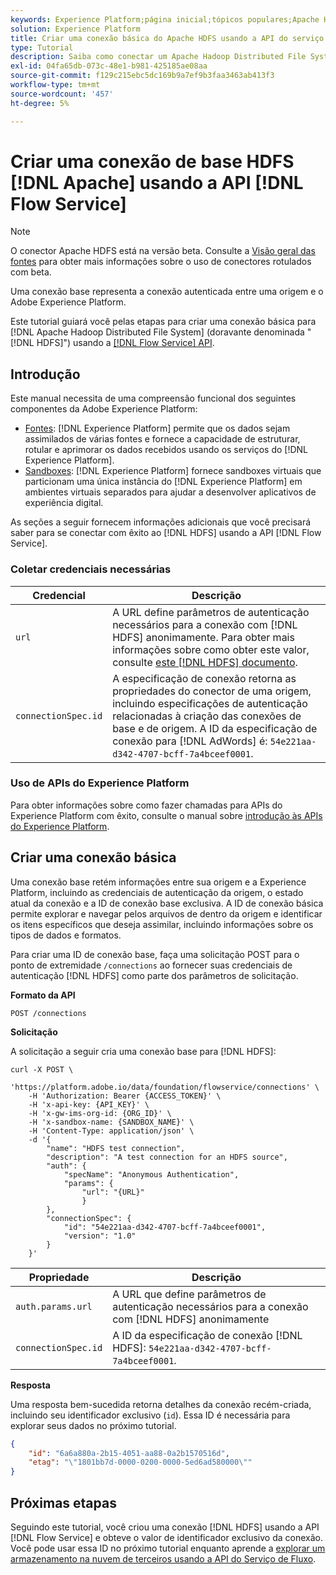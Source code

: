 ```yaml
---
keywords: Experience Platform;página inicial;tópicos populares;Apache Hadoop Distributed File System;Apache hadoop;hdfs;HDFS
solution: Experience Platform
title: Criar uma conexão básica do Apache HDFS usando a API do serviço de fluxo
type: Tutorial
description: Saiba como conectar um Apache Hadoop Distributed File System ao Adobe Experience Platform usando a API do Serviço de Fluxo.
exl-id: 04fa65db-073c-48e1-b981-425185ae08aa
source-git-commit: f129c215ebc5dc169b9a7ef9b3faa3463ab413f3
workflow-type: tm+mt
source-wordcount: '457'
ht-degree: 5%

---
```


# Criar uma conexão de base HDFS [!DNL Apache] usando a API [!DNL Flow Service]

>[!NOTE]
>
>O conector Apache HDFS está na versão beta. Consulte a [Visão geral das fontes](../../../../home.md#terms-and-conditions) para obter mais informações sobre o uso de conectores rotulados com beta.

Uma conexão base representa a conexão autenticada entre uma origem e o Adobe Experience Platform.

Este tutorial guiará você pelas etapas para criar uma conexão básica para [!DNL Apache Hadoop Distributed File System] (doravante denominada &quot;[!DNL HDFS]&quot;) usando a [[!DNL Flow Service] API](https://www.adobe.io/experience-platform-apis/references/flow-service/).

## Introdução

Este manual necessita de uma compreensão funcional dos seguintes componentes da Adobe Experience Platform:

* [Fontes](../../../../home.md): [!DNL Experience Platform] permite que os dados sejam assimilados de várias fontes e fornece a capacidade de estruturar, rotular e aprimorar os dados recebidos usando os serviços do [!DNL Experience Platform].
* [Sandboxes](../../../../../sandboxes/home.md): [!DNL Experience Platform] fornece sandboxes virtuais que particionam uma única instância do [!DNL Experience Platform] em ambientes virtuais separados para ajudar a desenvolver aplicativos de experiência digital.

As seções a seguir fornecem informações adicionais que você precisará saber para se conectar com êxito ao [!DNL HDFS] usando a API [!DNL Flow Service].

### Coletar credenciais necessárias

| Credencial | Descrição |
| ---------- | ----------- |
| `url` | A URL define parâmetros de autenticação necessários para a conexão com [!DNL HDFS] anonimamente. Para obter mais informações sobre como obter este valor, consulte [este [!DNL HDFS] documento](https://hadoop.apache.org/docs/r1.2.1/HttpAuthentication.html). |
| `connectionSpec.id` | A especificação de conexão retorna as propriedades do conector de uma origem, incluindo especificações de autenticação relacionadas à criação das conexões de base e de origem. A ID da especificação de conexão para [!DNL AdWords] é: `54e221aa-d342-4707-bcff-7a4bceef0001`. |

### Uso de APIs do Experience Platform

Para obter informações sobre como fazer chamadas para APIs do Experience Platform com êxito, consulte o manual sobre [introdução às APIs do Experience Platform](../../../../../landing/api-guide.md).

## Criar uma conexão básica

Uma conexão base retém informações entre sua origem e a Experience Platform, incluindo as credenciais de autenticação da origem, o estado atual da conexão e a ID de conexão base exclusiva. A ID de conexão básica permite explorar e navegar pelos arquivos de dentro da origem e identificar os itens específicos que deseja assimilar, incluindo informações sobre os tipos de dados e formatos.

Para criar uma ID de conexão base, faça uma solicitação POST para o ponto de extremidade `/connections` ao fornecer suas credenciais de autenticação [!DNL HDFS] como parte dos parâmetros de solicitação.

**Formato da API**

```http
POST /connections
```

**Solicitação**

A solicitação a seguir cria uma conexão base para [!DNL HDFS]:

```shell
curl -X POST \
    'https://platform.adobe.io/data/foundation/flowservice/connections' \
    -H 'Authorization: Bearer {ACCESS_TOKEN}' \
    -H 'x-api-key: {API_KEY}' \
    -H 'x-gw-ims-org-id: {ORG_ID}' \
    -H 'x-sandbox-name: {SANDBOX_NAME}' \
    -H 'Content-Type: application/json' \
    -d '{
        "name": "HDFS test connection",
        "description": "A test connection for an HDFS source",
        "auth": {
            "specName": "Anonymous Authentication",
            "params": {
                "url": "{URL}"
                }
        },
        "connectionSpec": {
            "id": "54e221aa-d342-4707-bcff-7a4bceef0001",
            "version": "1.0"
        }
    }'
```

| Propriedade | Descrição |
| --------- | ----------- |
| `auth.params.url` | A URL que define parâmetros de autenticação necessários para a conexão com [!DNL HDFS] anonimamente |
| `connectionSpec.id` | A ID da especificação de conexão [!DNL HDFS]: `54e221aa-d342-4707-bcff-7a4bceef0001`. |

**Resposta**

Uma resposta bem-sucedida retorna detalhes da conexão recém-criada, incluindo seu identificador exclusivo (`id`). Essa ID é necessária para explorar seus dados no próximo tutorial.

```json
{
    "id": "6a6a880a-2b15-4051-aa88-0a2b1570516d",
    "etag": "\"1801bb7d-0000-0200-0000-5ed6ad580000\""
}
```

## Próximas etapas

Seguindo este tutorial, você criou uma conexão [!DNL HDFS] usando a API [!DNL Flow Service] e obteve o valor de identificador exclusivo da conexão. Você pode usar essa ID no próximo tutorial enquanto aprende a [explorar um armazenamento na nuvem de terceiros usando a API do Serviço de Fluxo](../../explore/cloud-storage.md).
